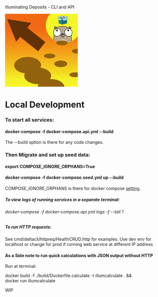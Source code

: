 Illuminating Deposits - CLI and API

![Illuminating Deposits Project Logo](logo.png)

# Local Development
 
### To start all services:
#### docker-compose -f docker-compose.api.yml --build

The --build option is there for any code changes.

### Then Migrate and set up seed data:
#### export COMPOSE_IGNORE_ORPHANS=True
#### docker-compose -f docker-compose.seed.yml up --build

COMPOSE_IGNORE_ORPHANS is there for 
docker compose [setting](https://docs.docker.com/compose/reference/envvars/#compose_ignore_orphans).

##### To view logs of running services in a separate terminal:
###### docker-compose -f docker-compose.api.yml logs -f --tail 1

##### To run HTTP requests:
See cmd/deltacli/httpreq/HealthCRUD.http for examples.
Use dev env for localhost or change for prod if running web service at different IP address

#### As a Side note to run quick calculations with JSON output without HTTP 
Run at terminal:

docker build -f ./build/Dockerfile.calculate -t illumcalculate  . && \
docker run illumcalculate

WIP